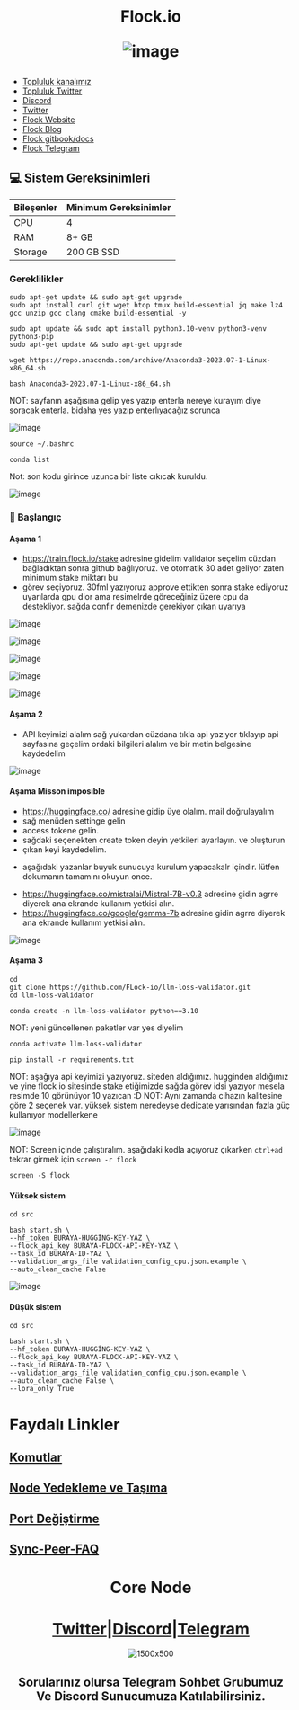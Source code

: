 





<h1 align="center"> Flock.io

![image](https://github.com/user-attachments/assets/ce79ba5a-9c79-41d3-9f71-1124609ba9f8)



</h1>


 * [Topluluk kanalımız](https://t.me/corenodechat)<br>
 * [Topluluk Twitter](https://twitter.com/corenodeHQ)<br>
 * [Discord](https://discord.gg/XBGP8Ccgpm)<br>
 * [Twitter](https://twitter.com/flock_io)<br>
 * [Flock Website](https://www.flock.io/)<br>
 * [Flock Blog](https://www.flock.io/blog)<br>
 * [Flock gitbook/docs](https://docs.flock.io/)<br>
 * [Flock Telegram](https://t.me/flock_io_community)<br>



## 💻 Sistem Gereksinimleri
| Bileşenler | Minimum Gereksinimler | 
| ------------ | ------------ |
| CPU |	4|
| RAM	| 8+ GB |
| Storage	| 200 GB SSD |

### Gereklilikler
```
sudo apt-get update && sudo apt-get upgrade
sudo apt install curl git wget htop tmux build-essential jq make lz4 gcc unzip gcc clang cmake build-essential -y
```
```
sudo apt update && sudo apt install python3.10-venv python3-venv python3-pip
sudo apt-get update && sudo apt-get upgrade
```
```
wget https://repo.anaconda.com/archive/Anaconda3-2023.07-1-Linux-x86_64.sh
```
```
bash Anaconda3-2023.07-1-Linux-x86_64.sh
```

NOT: sayfanın aşağısına gelip yes yazıp enterla nereye kurayım diye soracak enterla. bidaha yes yazıp enterlıyacağız sorunca

![image](https://github.com/user-attachments/assets/1f082791-f464-4110-8bc3-cb83a5cea1ab)

```
source ~/.bashrc
```
```
conda list
```

Not: son kodu girince uzunca bir liste cıkıcak kuruldu.

![image](https://github.com/user-attachments/assets/3be89783-13c9-4007-a841-fb9da858d1a9)


### 👷 Başlangıç

#### Aşama 1

- https://train.flock.io/stake adresine gidelim validator seçelim cüzdan bağladıktan sonra github bağlıyoruz. ve otomatik 30 adet geliyor zaten minimum stake miktarı bu
- görev seçiyoruz. 30fml yazıyoruz approve ettikten sonra stake ediyoruz uyarılarda gpu dior ama resimelrde göreceğiniz üzere cpu da destekliyor. sağda confir demenizde gerekiyor çıkan uyarıya

![image](https://github.com/user-attachments/assets/71fc3f68-a951-4e57-8746-be49f1640bb1)


![image](https://github.com/user-attachments/assets/13e7e495-1373-4d84-a7f8-eed38a9f21b6)

![image](https://github.com/user-attachments/assets/639287f2-3353-4284-9dcc-2c7446da4b6e)

![image](https://github.com/user-attachments/assets/2b40ecf6-fd46-4842-9e33-0598aa1ebaa7)

![image](https://github.com/user-attachments/assets/39dd6230-4cd2-4288-ab7f-aebf72ec6b37)


#### Aşama 2

- API keyimizi alalım sağ yukardan cüzdana tıkla api yazıyor tıklayıp api sayfasına geçelim ordaki bilgileri alalım ve bir metin belgesine kaydedelim

![image](https://github.com/user-attachments/assets/680603b2-462f-4004-aa2d-d66d5b64ec09)

#### Aşama Misson imposible

- https://huggingface.co/ adresine gidip üye olalım. mail doğrulayalım
- sağ menüden settinge gelin
- access tokene gelin.
- sağdaki seçenekten create token deyin yetkileri ayarlayın. ve oluşturun
- çıkan keyi kaydedelim.
* aşağıdaki yazanlar buyuk sunucuya kurulum yapacakalr içindir. lütfen dokumanın tamamını okuyun once.
- https://huggingface.co/mistralai/Mistral-7B-v0.3 adresine gidin agrre diyerek ana ekrande kullanım yetkisi alın.
- https://huggingface.co/google/gemma-7b adresine gidin agrre diyerek ana ekrande kullanım yetkisi alın.

![image](https://github.com/user-attachments/assets/aab68993-686f-43bc-bac3-066fb5853fb3)


#### Aşama 3
```
cd
git clone https://github.com/FLock-io/llm-loss-validator.git
cd llm-loss-validator
```
```
conda create -n llm-loss-validator python==3.10
```
NOT: yeni güncellenen paketler var yes diyelim
```
conda activate llm-loss-validator
```
```
pip install -r requirements.txt

```
NOT: aşağıya  api keyimizi yazıyoruz. siteden aldığımız. hugginden aldığımız ve yine flock io sitesinde stake etiğimizde sağda görev idsi yazıyor mesela resimde 10 görünüyor 10 yazıcan :D 
NOT: Aynı zamanda cihazın kalitesine göre 2 seçenek var. yüksek sistem neredeyse dedicate yarısından fazla güç kullanıyor modellerkene

![image](https://github.com/user-attachments/assets/29421eb5-3980-4033-87e1-3719c20cf974)

NOT: Screen içinde çalıştıralım. aşağıdaki kodla açıyoruz çıkarken `ctrl+ad` tekrar girmek için `screen -r flock`
```
screen -S flock
```
#### Yüksek sistem

```
cd src
```
```
bash start.sh \
--hf_token BURAYA-HUGGİNG-KEY-YAZ \
--flock_api_key BURAYA-FLOCK-API-KEY-YAZ \
--task_id BURAYA-ID-YAZ \
--validation_args_file validation_config_cpu.json.example \
--auto_clean_cache False
```

![image](https://github.com/user-attachments/assets/44cac1c1-ed09-4fac-8105-b7ce5e308cef)

#### Düşük sistem
```
cd src
```
```
bash start.sh \
--hf_token BURAYA-HUGGİNG-KEY-YAZ \
--flock_api_key BURAYA-FLOCK-API-KEY-YAZ \
--task_id BURAYA-ID-YAZ \
--validation_args_file validation_config_cpu.json.example \
--auto_clean_cache False \
--lora_only True
```



# Faydalı Linkler

## [Komutlar](https://github.com/Core-Node-Team/CosmosSDK-Node/blob/main/Ortak-Komutlar.md)
## [Node Yedekleme ve Taşıma](https://github.com/Core-Node-Team/CosmosSDK-Node/blob/main/Yedekleme%20ve%20Ta%C5%9F%C4%B1ma.md)
## [Port Değiştirme](https://github.com/Core-Node-Team/CosmosSDK-Node/blob/main/Port%20de%C4%9Fi%C5%9Ftirme.md)
## [Sync-Peer-FAQ](https://github.com/Core-Node-Team/Cosmos-Aglarinda-Node-Calistirmak/blob/main/Sync-Peer%20Nedir.md)


<div align="center">

# Core Node 

#  [Twitter](https://twitter.com/corenodeHQ)|[Discord](https://discord.gg/fzzUAU9k)|[Telegram](https://t.me/corenodechat)  

![1500x500](https://github.com/Core-Node-Team/Testnet-TR/assets/108215275/92b50dd4-8043-4500-b906-bc8d15b75525)

## Sorularınız olursa Telegram Sohbet Grubumuz Ve Discord Sunucumuza Katılabilirsiniz.
#



